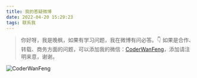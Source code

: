 ```yaml
---
title: 我的答疑微博
date: 2022-04-20 15:29:23
tags: 联系我
---
```

> 你好呀，我是晚枫，如果有学习问题，我在微博有问必答。👇
>如果是合作、转载、商务方面的问题，可以添加我的微信：[CoderWanFeng](/images/qrcode-personal.jpg)，添加请注明来意，谢谢。

<!-- more -->

![CoderWanFeng](/images/account-display/答疑微博.jpg)